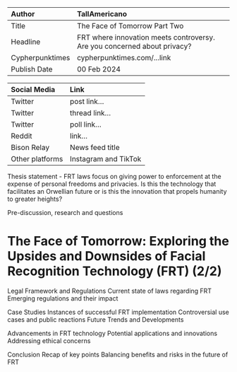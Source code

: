 | Author | TallAmericano |
| :---- | :---- |
| Title | The Face of Tomorrow Part Two |
| Headline  | FRT where innovation meets controversy. Are you concerned about privacy? |
| Cypherpunktimes | cypherpunktimes.com/...link |
| Publish Date | 00 Feb 2024 |

| Social Media | Link |
| :---- | :---- |
| Twitter | post link… |
| Twitter | thread link… |
| Twitter | poll link… |
| Reddit  | link… |
| Bison Relay | News feed title |
| Other platforms | Instagram and TikTok |

Thesis statement - FRT laws focus on giving power to enforcement at the expense of personal freedoms and privacies. Is this the technology that facilitates an Orwellian future or is this the innovation that propels humanity to greater heights?

Pre-discussion, research and questions


# The Face of Tomorrow: Exploring the Upsides and Downsides of Facial Recognition Technology (FRT) (2/2)
Legal Framework and Regulations
Current state of laws regarding FRT
Emerging regulations and their impact

Case Studies
Instances of successful FRT implementation
Controversial use cases and public reactions
Future Trends and Developments

Advancements in FRT technology
Potential applications and innovations
Addressing ethical concerns

Conclusion
Recap of key points
Balancing benefits and risks in the future of FRT



